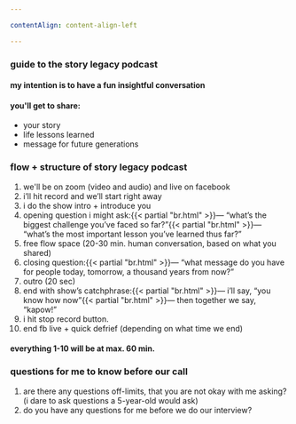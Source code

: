 ```yaml
---

contentAlign: content-align-left

---
```

### guide to the story legacy podcast
#### my intention is to have a fun insightful conversation
#### you'll get to share:
- your story
- life lessons learned
- message for future generations

### flow + structure of story legacy podcast
1. we'll be on zoom (video and audio) and live on facebook
2. i’ll hit record and we’ll start right away
3. i do the show intro + introduce you
4. opening question i might ask:{{< partial "br.html" >}}— “what’s the biggest challenge you’ve faced so far?”{{< partial "br.html" >}}— “what’s the most important lesson you’ve learned thus far?”
5. free flow space (20-30 min. human conversation, based on what you shared)
6. closing question:{{< partial "br.html" >}}— “what message do you have for people today, tomorrow, a thousand years from now?”
7. outro (20 sec)
8. end with show’s catchphrase:{{< partial "br.html" >}}— i’ll say, “you know how now”{{< partial "br.html" >}}— then together we say, “kapow!”
9. i hit stop record button.
10. end fb live + quick defrief (depending on what time we end)

#### everything 1-10 will be at max. 60 min.

### questions for me to know before our call
1. are there any questions off-limits, that you are not okay with me asking? (i dare to ask questions a 5-year-old would ask)
2. do you have any questions for me before we do our interview?
